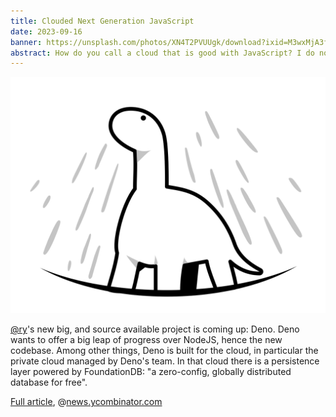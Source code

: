 ```yaml
---
title: Clouded Next Generation JavaScript
date: 2023-09-16
banner: https://unsplash.com/photos/XN4T2PVUUgk/download?ixid=M3wxMjA3fDB8MXxhbGx8fHx8fHx8fHwxNjkzNTExOTg3fA&force=true&w=1920
abstract: How do you call a cloud that is good with JavaScript? I do not know! How do you call a database that is good with JavaScript?
---
```


<center>
  <img src="deno-looking-up.svg" title="deno looking up to the address bar" alt="deno looking up to the address bar" />
</center>

[@ry](https://github.com/ry)'s new big, and source available project
is coming up: Deno. Deno wants to offer a big leap of progress over
NodeJS, hence the new codebase. Among other things, Deno is built for
the cloud, in particular the private cloud managed by Deno's team. In
that cloud there is a persistence layer powered by FoundationDB: "a
zero-config, globally distributed database for free".

[Full article](https://deno.com/blog/designing-deno-kv), @[news.ycombinator.com](https://news.ycombinator.com/item?id=37510013)
